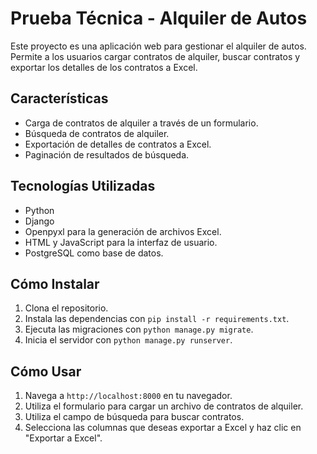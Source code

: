 # Prueba Técnica - Alquiler de Autos

Este proyecto es una aplicación web para gestionar el alquiler de autos. Permite a los usuarios cargar contratos de
alquiler, buscar contratos y exportar los detalles de los contratos a Excel.

## Características

- Carga de contratos de alquiler a través de un formulario.
- Búsqueda de contratos de alquiler.
- Exportación de detalles de contratos a Excel.
- Paginación de resultados de búsqueda.

## Tecnologías Utilizadas

- Python
- Django
- Openpyxl para la generación de archivos Excel.
- HTML y JavaScript para la interfaz de usuario.
- PostgreSQL como base de datos.

## Cómo Instalar

1. Clona el repositorio.
2. Instala las dependencias con `pip install -r requirements.txt`.
3. Ejecuta las migraciones con `python manage.py migrate`.
4. Inicia el servidor con `python manage.py runserver`.

## Cómo Usar

1. Navega a `http://localhost:8000` en tu navegador.
2. Utiliza el formulario para cargar un archivo de contratos de alquiler.
3. Utiliza el campo de búsqueda para buscar contratos.
4. Selecciona las columnas que deseas exportar a Excel y haz clic en "Exportar a Excel".

